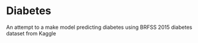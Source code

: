 # Diabetes
An attempt to a make model predicting diabetes using BRFSS 2015 diabetes dataset from Kaggle
